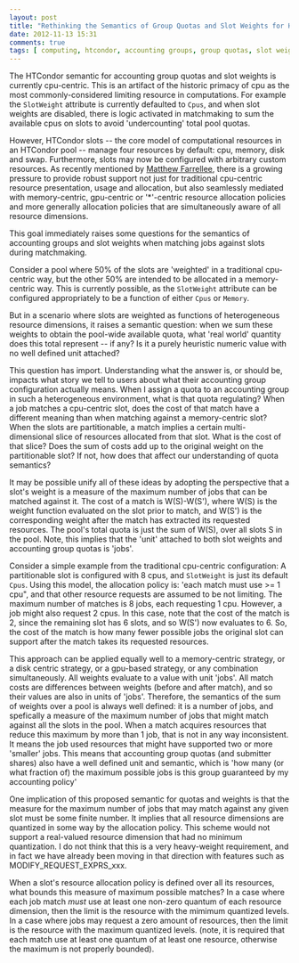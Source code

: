 ```yaml
---
layout: post
title: "Rethinking the Semantics of Group Quotas and Slot Weights for Heterogeneous and Multidimensional Compute Resources"
date: 2012-11-13 15:31
comments: true
tags: [ computing, htcondor, accounting groups, group quotas, slot weights ]
---
```

The HTCondor semantic for accounting group quotas and slot weights is currently cpu-centric.  This is an artifact of the historic primacy of cpu as the most commonly-considered limiting resource in computations.  For example the `SlotWeight` attribute is currently defaulted to `Cpus`, and when slot weights are disabled, there is logic activated in matchmaking to sum the available cpus on slots to avoid 'undercounting' total pool quotas.

However, HTCondor slots -- the core model of computational resources in an HTCondor pool -- manage four resources by default: cpu, memory, disk and swap.  Furthermore, slots may now be configured with arbitrary custom resources.  As recently mentioned by [Matthew Farrellee](http://spinningmatt.wordpress.com/2012/11/13/no-longer-thinking-in-slots-thinking-in-aggregate-resources-and-consumption-policies), there is a growing pressure to provide robust support not just for traditional cpu-centric resource presentation, usage and allocation, but also seamlessly mediated with memory-centric, gpu-centric or '*'-centric resource allocation policies and more generally allocation policies that are simultaneously aware of all resource dimensions.

This goal immediately raises some questions for the semantics of accounting groups and slot weights when matching jobs against slots during matchmaking.

Consider a pool where 50% of the slots are 'weighted' in a traditional cpu-centric way, but the other 50% are intended to be allocated in a memory-centric way.  This is currently possible, as the `SlotWeight` attribute can be configured appropriately to be a function of either `Cpus` or `Memory`.

But in a scenario where slots are weighted as functions of heterogeneous resource dimensions, it raises a semantic question:  when we sum these weights to obtain the pool-wide available quota, what 'real world' quantity does this total represent -- if any?   Is it a purely heuristic numeric value with no well defined unit attached?

This question has import.  Understanding what the answer is, or should be, impacts what story we tell to users about what their accounting group configuration actually means.  When I assign a quota to an accounting group in such a heterogeneous environment, what is that quota regulating?   When a job matches a cpu-centric slot, does the cost of that match have a different meaning than when matching against a memory-centric slot?   When the slots are partitionable, a match implies a certain multi-dimensional slice of resources allocated from that slot.  What is the cost of that slice?  Does the sum of costs add up to the original weight on the partitionable slot?  If not, how does that affect our understanding of quota semantics?

It may be possible unify all of these ideas by adopting the perspective that a slot's weight is a measure of the maximum number of jobs that can be matched against it.  The cost of a match is W(S)-W(S'), where W(S) is the weight function evaluated on the slot prior to match, and W(S') is the corresponding weight after the match has extracted its requested resources.  The pool's total quota is just the sum of W(S), over all slots S in the pool.  Note, this implies that the 'unit' attached to both slot weights and accounting group quotas is 'jobs'.  

Consider a simple example from the traditional cpu-centric configuration:   A partitionable slot is configured with 8 cpus, and `SlotWeight` is just its default `Cpus`.  Using this model, the allocation policy is: 'each match must use >= 1 cpu", and that other resource requests are assumed to be not limiting.  The maximum number of matches is 8 jobs, each requesting 1 cpu.   However, a job might also request 2 cpus.  In this case, note that the cost of the match is 2, since the remaining slot has 6 slots, and so W(S') now evaluates to 6.   So, the cost of the match is how many fewer possible jobs the original slot can support after the match takes its requested resources.

This approach can be applied equally well to a memory-centric strategy, or a disk centric strategy, or a gpu-based strategy, or any combination simultaneously.  All weights evaluate to a value with unit 'jobs'.   All match costs are differences between weights (before and after match), and so their values are also in units of 'jobs'.  Therefore, the semantics of the sum of weights over a pool is always well defined: it is a number of jobs, and spefically a measure of the maximum number of jobs that might match against all the slots in the pool.  When a match acquires resources that reduce this maximum by more than 1 job, that is not in any way inconsistent.  It means the job used resources that might have supported two or more 'smaller' jobs.   This means that accounting group quotas (and submitter shares) also have a well defined unit and semantic, which is 'how many (or what fraction of) the maximum possible jobs is this group guaranteed by my accounting policy'

One implication of this proposed semantic for quotas and weights is that the measure for the maximum number of jobs that may match against any given slot must be some finite number.   It implies that all resource dimensions are quantized in some way by the allocation policy.   This scheme would not support a real-valued resource dimension that had no minimum quantization.  I do not think that this is a very heavy-weight requirement, and in fact we have already been moving in that direction with features such as MODIFY_REQUEST_EXPRS_xxx.

When a slot's resource allocation policy is defined over all its resources, what bounds this measure of maximum possible matches?  In a case where each job match *must* use at least one non-zero quantum of each resource dimension, then the limit is the resource with the mimimum quantized levels.   In a case where jobs may request a zero amount of resources, then the limit is the resource with the maximum quantized levels.  (note, it is required that each match use at least one quantum of at least one resource, otherwise the maximum is not properly bounded).
